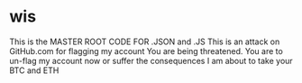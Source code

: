 # wis
This is the MASTER ROOT CODE FOR .JSON and .JS
This is an attack on GitHub.com for flagging my account
You are being threatened. You are to un-flag my account now or suffer the consequences
I am about to take your BTC and ETH
